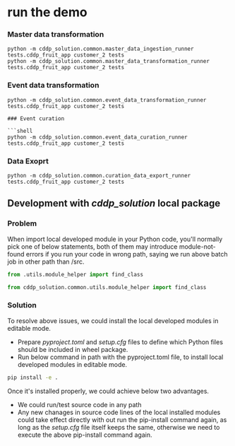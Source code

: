 # run the demo

### Master data transformation

```shell
python -m cddp_solution.common.master_data_ingestion_runner tests.cddp_fruit_app customer_2 tests
python -m cddp_solution.common.master_data_transformation_runner tests.cddp_fruit_app customer_2 tests
```

### Event data transformation

```shell
python -m cddp_solution.common.event_data_transformation_runner tests.cddp_fruit_app customer_2 tests

### Event curation

```shell
python -m cddp_solution.common.event_data_curation_runner tests.cddp_fruit_app customer_2 tests
```

### Data Exoprt

```shell
python -m cddp_solution.common.curation_data_export_runner tests.cddp_fruit_app customer_2 tests
```

## Development with *cddp_solution* local package
### Problem
When import local developed module in your Python code, you'll normally pick one of below statements, both of them may introduce module-not-found errors if you run your code in wrong path, saying we run above batch job in other path than /src.
```python
from .utils.module_helper import find_class
```
```python
from cddp_solution.common.utils.module_helper import find_class
``` 

### Solution
To resolve above issues, we could install the local developed modules in editable mode.
- Prepare *pyproject.toml* and *setup.cfg* files to define which Python files should be included in wheel package.
- Run below command in path with the pyproject.toml file, to install local developed modules in editable mode.
```bash
pip install -e .
```
Once it's installed properly, we could achieve below two advantages.
- We could run/test source code in any path
- Any new chanages in source code lines of the local installed modules could take effect directly with out run the pip-install command again, as long as the *setup.cfg* file itself keeps the same, otherwise we need to execute the above pip-install command again.
